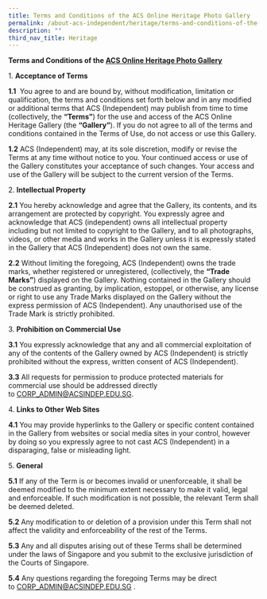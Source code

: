 ```yaml
---
title: Terms and Conditions of the ACS Online Heritage Photo Gallery
permalink: /about-acs-independent/heritage/terms-and-conditions-of-the-acs-online-heritage-photo-gallery/
description: ""
third_nav_title: Heritage
---
```

<b>Terms and Conditions of the <a href="https://acsheritage.smugmug.com/" target="_blank">ACS Online Heritage Photo Gallery</a></b>

1\.  **Acceptance of Terms**

**1.1**  You agree to and are bound by, without modification, limitation or qualification, the terms and conditions set forth below and in any modified or additional terms that ACS (Independent) may publish from time to time (collectively, the **“Terms”**) for the use and access of the ACS Online Heritage Gallery (the **“Gallery”**). If you do not agree to all of the terms and conditions contained in the Terms of Use, do not access or use this Gallery.

**1.2** ACS (Independent) may, at its sole discretion, modify or revise the Terms at any time without notice to you. Your continued access or use of the Gallery constitutes your acceptance of such changes. Your access and use of the Gallery will be subject to the current version of the Terms.

2\.  **Intellectual Property**

**2.1** You hereby acknowledge and agree that the Gallery, its contents, and its arrangement are protected by copyright. You expressly agree and acknowledge that ACS (independent) owns all intellectual property including but not limited to copyright to the Gallery, and to all photographs, videos, or other media and works in the Gallery unless it is expressly stated in the Gallery that ACS (Independent) does not own the same.

**2.2** Without limiting the foregoing, ACS (Independent) owns the trade marks, whether registered or unregistered, (collectively, the **“Trade Marks”**) displayed on the Gallery. Nothing contained in the Gallery should be construed as granting, by implication, estoppel, or otherwise, any license or right to use any Trade Marks displayed on the Gallery without the express permission of ACS (Independent). Any unauthorised use of the Trade Mark is strictly prohibited.

3\.  **Prohibition on Commercial Use**

**3.1** You expressly acknowledge that any and all commercial exploitation of any of the contents of the Gallery owned by ACS (Independent) is strictly prohibited without the express, written consent of ACS (Independent).

**3.3** All requests for permission to produce protected materials for commercial use should be addressed directly to [CORP\_ADMIN@ACSINDEP.EDU.SG](mailto:CORP_ADMIN@ACSINDEP.EDU.SG).

4\.  **Links to Other Web Sites**

**4.1** You may provide hyperlinks to the Gallery or specific content contained in the Gallery from websites or social media sites in your control, however by doing so you expressly agree to not cast ACS (Independent) in a disparaging, false or misleading light.

5\.  **General**

**5.1** If any of the Term is or becomes invalid or unenforceable, it shall be deemed modified to the minimum extent necessary to make it valid, legal and enforceable. If such modification is not possible, the relevant Term shall be deemed deleted.

**5.2** Any modification to or deletion of a provision under this Term shall not affect the validity and enforceability of the rest of the Terms.

**5.3** Any and all disputes arising out of these Terms shall be determined under the laws of Singapore and you submit to the exclusive jurisdiction of the Courts of Singapore.

**5.4** Any questions regarding the foregoing Terms may be direct to [CORP\_ADMIN@ACSINDEP.EDU.SG](mailto:CORP_ADMIN@ACSINDEP.EDU.SG) .